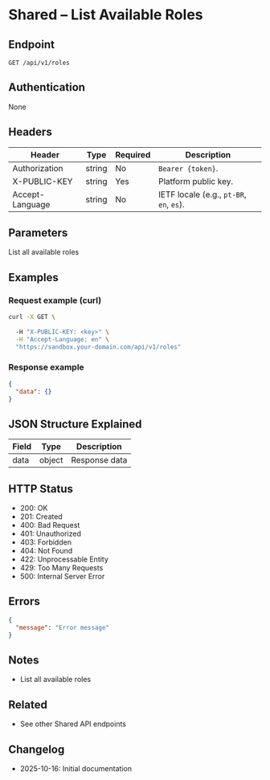 # Shared – List Available Roles

## Endpoint

```
GET /api/v1/roles
```

## Authentication

None

## Headers

| Header     | Type | Required | Description |
| ---------------- | ------ | -------- | ----------- |
| Authorization    | string | No | `Bearer {token}`. |
| X-PUBLIC-KEY     | string | Yes      | Platform public key. |
| Accept-Language  | string | No       | IETF locale (e.g., `pt-BR`, `en`, `es`). |

## Parameters

List all available roles

## Examples

### Request example (curl)

```bash
curl -X GET \
  
  -H "X-PUBLIC-KEY: <key>" \
  -H "Accept-Language: en" \
  "https://sandbox.your-domain.com/api/v1/roles"
```

### Response example

```json
{
  "data": {}
}
```

## JSON Structure Explained

| Field | Type | Description |
| ----------- | ------- | ----------- |
| data        | object  | Response data |

## HTTP Status

- 200: OK
- 201: Created
- 400: Bad Request
- 401: Unauthorized
- 403: Forbidden
- 404: Not Found
- 422: Unprocessable Entity
- 429: Too Many Requests
- 500: Internal Server Error

## Errors

```json
{
  "message": "Error message"
}
```

## Notes

- List all available roles

## Related

- See other Shared API endpoints

## Changelog

- 2025-10-16: Initial documentation
